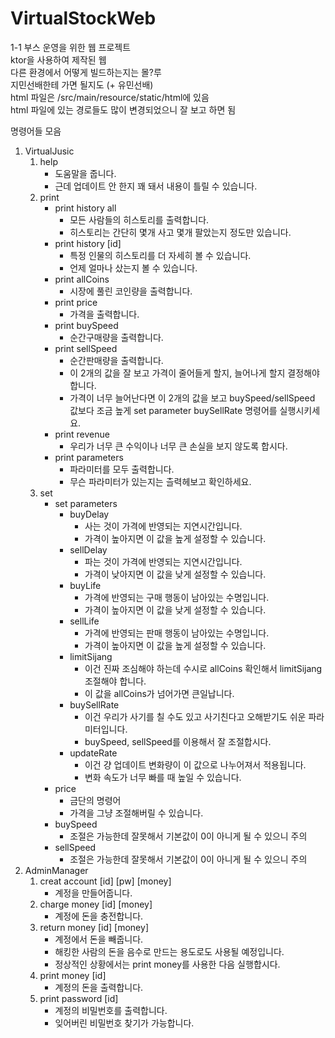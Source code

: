 # VirtualStockWeb
1-1 부스 운영을 위한 웹 프로젝트  
ktor을 사용하여 제작된 웹  
다른 환경에서 어떻게 빌드하는지는 몰?루  
지민선배한테 가면 될지도  (+ 유민선배)  
html 파일은 /src/main/resource/static/html에 있음  
html 파일에 있는 경로들도 많이 변경되었으니 잘 보고 하면 됨  
  
  
명령어들 모음
1. VirtualJusic
   1. help
      + 도움말을 줍니다. 
      + 근데 업데이트 안 한지 꽤 돼서 내용이 틀릴 수 있습니다. 
   2. print
      + print history all
        + 모든 사람들의 히스토리를 출력합니다. 
        + 히스토리는 간단히 몇개 사고 몇개 팔았는지 정도만 있습니다.
      + print history [id]
        + 특정 인물의 히스토리를 더 자세히 볼 수 있습니다. 
        + 언제 얼마나 샀는지 볼 수 있습니다.
      + print allCoins
        + 시장에 풀린 코인량을 출력합니다. 
      + print price
        + 가격을 출력합니다.
      + print buySpeed
        + 순간구매량을 출력합니다.
      + print sellSpeed
        + 순간판매량을 출력합니다. 
        + 이 2개의 값을 잘 보고 가격이 줄어들게 할지, 늘어나게 할지 결정해야 합니다. 
        + 가격이 너무 늘어난다면 이 2개의 값을 보고 buySpeed/sellSpeed 값보다 조금 높게 set parameter buySellRate 명령어를 실행시키세요. 
      + print revenue
        + 우리가 너무 큰 수익이나 너무 큰 손실을 보지 않도록 합시다.
      + print parameters
        + 파라미터를 모두 출력합니다. 
        + 무슨 파라미터가 있는지는 츨력헤보고 확인하세요. 
   3. set
      + set parameters
        + buyDelay
          + 사는 것이 가격에 반영되는 지연시간입니다. 
          + 가격이 높아지면 이 값을 높게 설정할 수 있습니다. 
        + sellDelay
          + 파는 것이 가격에 반영되는 지연시간입니다. 
          + 가격이 낮아지면 이 값을 낮게 설정할 수 있습니다. 
        + buyLife
          + 가격에 반영되는 구매 행동이 남아있는 수명입니다. 
          + 가격이 높아지면 이 값을 낮게 설정할 수 있습니다. 
        + sellLife
          + 가격에 반영되는 판매 행동이 남아있는 수명입니다. 
          + 가격이 높아지면 이 값을 높게 설정할 수 있습니다. 
        + limitSijang
          + 이건 진짜 조심해야 하는데 수시로 allCoins 확인해서 limitSijang 조절해야 합니다. 
          + 이 값을 allCoins가 넘어가면 큰일납니다. 
        + buySellRate
          + 이건 우리가 사기를 칠 수도 있고 사기친다고 오해받기도 쉬운 파라미터입니다. 
          + buySpeed, sellSpeed를 이용해서 잘 조절합시다. 
        + updateRate
          + 이건 걍 업데이트 변화량이 이 값으로 나누어져서 적용됩니다. 
          + 변화 속도가 너무 빠를 때 높일 수 있습니다. 
      + price
        + 금단의 명령어
        + 가격을 그냥 조절해버릴 수 있습니다. 
      + buySpeed
        + 조절은 가능한데 잘못해서 기본값이 0이 아니게 될 수 있으니 주의
      + sellSpeed
        + 조절은 가능한데 잘못해서 기본값이 0이 아니게 될 수 있으니 주의  
2. AdminManager
   1. creat account [id] [pw] [money]
      + 계정을 만들어줍니다. 
   2. charge money [id] [money]
      + 계정에 돈을 충전합니다. 
   3. return money [id] [money]
      + 계정에서 돈을 빼줍니다. 
      + 해킹한 사람의 돈을 음수로 만드는 용도로도 사용될 예정입니다. 
      + 정상적인 상황에서는 print money를 사용한 다음 실행합시다. 
   4. print money [id]
      + 계정의 돈을 출력합니다. 
   5. print password [id]
      + 계정의 비밀번호를 출력합니다. 
      + 잊어버린 비밀번호 찾기가 가능합니다. 
